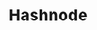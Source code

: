 ---
codehost: https://github.com/https://github.com/tomhodgins
facebook: https://facebook.com/hashnode
googleplus: https://plus.google.com/+Hashnode
instagram: https://instagram.com/hashnode
linkedin: https://linkedin.com/company/hashnode
logohandle: hashnode
sort: hashnode
title: Hashnode
twitter: https://x.com/hashnode
website: https://hashnode.com/
---